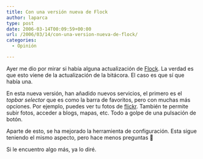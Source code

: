```yaml
---
title: Con una versión nueva de Flock
author: laparca
type: post
date: 2006-03-14T00:09:59+00:00
url: /2006/03/14/con-una-version-nueva-de-flock/
categories:
  - Opinión

---
```

Ayer me dio por mirar si había alguna actualización de [Flock][1]. La verdad es que esto viene de la actualización de la bitácora. El caso es que sí que había una.

En esta nueva versión, han añadido nuevos servicios, el primero es el _topbar selector_ que es como la barra de favoritos, pero con muchas más opciones. Por ejemplo, puedes ver tu fotos de [flickr][2]. También te permite subir fotos, acceder a blogs, mapas, etc. Todo a golpe de una pulsación de botón.

Aparte de esto, se ha mejorado la herramienta de configuración. Esta sigue teniendo el mismo aspecto, pero hace menos preguntas 🙂

Si le encuentro algo más, ya lo diré.

 [1]: http://www.flock.com/ "El navegador social"
 [2]: http://www.flickr.com/ "Herramienta para compartir tus fotos, clasificarlas por tags, etc."